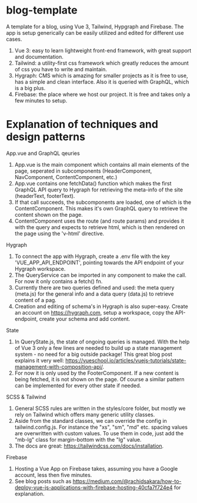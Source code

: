 # blog-template

A template for a blog, using Vue 3, Tailwind, Hypgraph and Firebase. The app is setup generically can be easily utilized and edited for different use cases. 

1. Vue 3: easy to learn lightweight front-end framework, with great support and documentation.
2. Tailwind: a utility-first css framework which greatly reduces the amount of css you have to write and maintain.
3. Hygraph: CMS which is amazing for smaller projects as it is free to use, has a simple and clean interface. Also it is queried with GraphQL, which is a big plus. 
4. Firebase: the place where we host our project. It is free and takes only a few minutes to setup.

# Explanation of techniques and design patterns 

App.vue and GraphQL qeuries

1. App.vue is the main component which contains all main elements of the page, seperated in subcomponents (HeaderComponent, NavComponent, ContentComponent, etc.)
2. App.vue contains one fetchData() function which makes the first GraphQL API query to Hygraph for retrieving the meta-info of the site (headerText, footerText).
3. If that call succeeds, the subcomponents are loaded, one of which is the ContentComponent. This makes it's own GraphQL query to retrieve the content shown on the page.
4. ContentComponent uses the route (and route params) and provides it with the query and expects to retrieve html, which is then  rendered on the page using the 'v-html' directive.

Hygraph

1. To connect the app with Hygraph, create a .env file with the key 'VUE_APP_API_ENDPOINT', pointing towards the API endpoint of your Hygraph workspace.
2. The QueryService can be imported in any component to make the call. For now it only contains a fetch() fn.
3. Currently there are two queries defined and used: the meta query (meta.js) for the general info and a data query (data.js) to retrieve content of a pag.
4. Creation and editing of schema's in Hygraph is also super-easy. Create an account on https://hygraph.com, setup a workspace, copy the API-endpoint, create your schema and add content.

State

1. In QueryState.js, the state of ongoing queries is managed. With the help of Vue 3 only a few lines are needed to build up a state management system - no need for a big outside package! This great blog post explains it very well: https://vueschool.io/articles/vuejs-tutorials/state-management-with-composition-api/. 
2. For now it is only used by the FooterComponent. If a new content is being fetched, it is not shown on the page. Of course a similar pattern can be implemented for every other state if needed.

SCSS & Tailwind

1. General SCSS rules are written in the styles/core folder, but mostly we rely on Tailwind which offers many generic utility classes.
2. Aside from the standard classes, we can override the config in tailwind.config.js. For instance the "xs", "sm", "md" etc. spacing values are overwritten with custom values. To use them in code, just add the "mb-lg" class for margin-bottom with the "lg" value.
3. The docs are great: https://tailwindcss.com/docs/installation.

Firebase

1. Hosting a Vue App on Firebase takes, assuming you have a Google account, less then five minutes.
2. See blog posts such as https://medium.com/@rachidsakara/how-to-deploy-vue-js-applications-with-firebase-hosting-40cfa7f724e4 for explanation.





